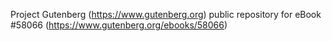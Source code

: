 Project Gutenberg (https://www.gutenberg.org) public repository for
eBook #58066 (https://www.gutenberg.org/ebooks/58066)
